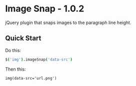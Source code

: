 Image Snap - 1.0.2
==========

jQuery plugin that snaps images to the paragraph line height.


## Quick Start

Do this:

```coffeescript
$('img').imageSnap('data-src')
```

Then this:

```jade
img(data-src='url.png')
```
